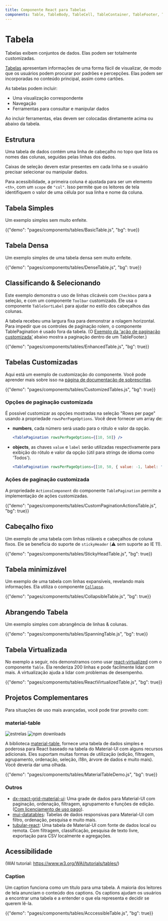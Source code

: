 ```yaml
---
title: Componente React para Tabelas
components: Table, TableBody, TableCell, TableContainer, TableFooter, TableHead, TablePagination, TableRow, TableSortLabel
---
```


# Tabela

<p class="description">Tabelas exibem conjuntos de dados. Elas podem ser totalmente customizadas.</p>

[Tabelas](https://material.io/design/components/data-tables.html) apresentam informações de uma forma fácil de visualizar, de modo que os usuários podem procurar por padrões e percepções. Elas podem ser incorporadas no conteúdo principal, assim como cartões.

As tabelas podem incluir:

- Uma visualização correspondente
- Navegação
- Ferramentas para consultar e manipular dados

Ao incluir ferramentas, elas devem ser colocadas diretamente acima ou abaixo da tabela.

## Estrutura

Uma tabela de dados contém uma linha de cabeçalho no topo que lista os nomes das colunas, seguidas pelas linhas dos dados.

Caixas de seleção devem estar presentes em cada linha se o usuário precisar selecionar ou manipular dados.

Para acessibilidade, a primeira coluna é ajustada para ser um elemento `<th>`, com um `scope` de `"col"`. Isso permite que os leitores de tela identifiquem o valor de uma célula por sua linha e nome da coluna.

## Tabela Simples

Um exemplo simples sem muito enfeite.

{{"demo": "pages/components/tables/BasicTable.js", "bg": true}}

## Tabela Densa

Um exemplo simples de uma tabela densa sem muito enfeite.

{{"demo": "pages/components/tables/DenseTable.js", "bg": true}}

## Classificando & Selecionando

Este exemplo demonstra o uso de linhas clicáveis com `Checkbox` para a seleção, e com um componente `Toolbar` customizado. Ele usa o componente `TableSortLabel` para ajudar no estilo dos cabeçalhos das colunas.

A tabela recebeu uma largura fixa para demonstrar a rolagem horizontal. Para impedir que os controles de paginação rolem, o componente TablePagination é usado fora da tabela. (O [Exemplo da 'ação de paginação customizada'](#custom-pagination-actions) abaixo mostra a paginação dentro de um TableFooter.)

{{"demo": "pages/components/tables/EnhancedTable.js", "bg": true}}

## Tabelas Customizadas

Aqui está um exemplo de customização do componente. Você pode aprender mais sobre isso na [página de documentação de sobrescritas](/customization/components/).

{{"demo": "pages/components/tables/CustomizedTables.js", "bg": true}}

### Opções de paginação customizada

É possível customizar as opções mostradas na seleção "Rows per page" usando a propriedade `rowsPerPageOptions`. Você deve fornecer um array de:

- **numbers**, cada número será usado para o rótulo e valor da opção.
    
    ```jsx
    <TablePagination rowsPerPageOptions={[10, 50]} />
    ```

- **objects**, as chaves `value` e `label` serão utilizadas respectivamente para exibição do rótulo e valor da opção (útil para strings de idioma como 'Todos').
    
    ```jsx
    <TablePagination rowsPerPageOptions={[10, 50, { value: -1, label: 'All' }]} />
    ```

### Ações de paginação customizada

A propriedade `ActionsComponent` do componente `TablePagination` permite a implementação de ações customizadas.

{{"demo": "pages/components/tables/CustomPaginationActionsTable.js", "bg": true}}

## Cabeçalho fixo

Um exemplo de uma tabela com linhas roláveis e cabeçalhos de coluna fixos. Ele se beneficia do suporte de `stickyHeader` (⚠️ sem suporte ao IE 11).

{{"demo": "pages/components/tables/StickyHeadTable.js", "bg": true}}

## Tabela minimizável

Um exemplo de uma tabela com linhas expansíveis, revelando mais informações. Ela utiliza o componente [`Collapse`](/api/collapse/).

{{"demo": "pages/components/tables/CollapsibleTable.js", "bg": true}}

## Abrangendo Tabela

Um exemplo simples com abrangência de linhas & colunas.

{{"demo": "pages/components/tables/SpanningTable.js", "bg": true}}

## Tabela Virtualizada

No exemplo a seguir, nós demonstramos como usar [react-virtualized](https://github.com/bvaughn/react-virtualized) com o componente `Table`. Ela renderiza 200 linhas e pode facilmente lidar com mais. A virtualização ajuda a lidar com problemas de desempenho.

{{"demo": "pages/components/tables/ReactVirtualizedTable.js", "bg": true}}

## Projetos Complementares

Para situações de uso mais avançadas, você pode tirar proveito com:

### material-table

![estrelas](https://img.shields.io/github/stars/mbrn/material-table.svg?style=social&label=Stars) ![npm downloads](https://img.shields.io/npm/dm/material-table.svg)

A biblioteca [material-table](https://github.com/mbrn/material-table), fornece uma tabela de dados simples e poderosa para React baseado na tabela do Material-UI com alguns recursos adicionais. Eles suportam muitas formas de utilização (edição, filtragem, agrupamento, ordenação, seleção, i18n, árvore de dados e muito mais). Você deveria dar uma olhada.

{{"demo": "pages/components/tables/MaterialTableDemo.js", "bg": true}}

### Outros

- [dx-react-grid-material-ui](https://devexpress.github.io/devextreme-reactive/react/grid/): Uma grade de dados para Material-UI com paginação, ordenação, filtragem, agrupamento e funções de edição.([Com licenciamento de uso pago](https://js.devexpress.com/licensing/)).
- [mui-datatables](https://github.com/gregnb/mui-datatables): Tabelas de dados responsivas para Material-UI com filtro, ordenação, pesquisa e muito mais.
- [tubular-react](https://github.com/unosquare/tubular-react): Uma tabela de Material-UI com fonte de dados local ou remota. Com filtragem, classificação, pesquisa de texto livre, exportação para CSV localmente e agregações.

## Acessibilidade

(WAI tutorial: https://www.w3.org/WAI/tutorials/tables/)

### Caption

Um caption funciona como um título para uma tabela. A maioria dos leitores de tela anunciam o conteúdo dos captions. Os captions ajudam os usuários a encontrar uma tabela e a entender o que ela representa e decidir se querem lê-la.

{{"demo": "pages/components/tables/AcccessibleTable.js", "bg": true}}